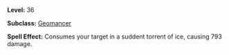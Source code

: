 <!-- TITLE: Spell: Draught Of Ice -->

**Level:** 36

**Subclass:** [Geomancer](geomancer)

**Spell Effect:** Consumes your target in a suddent torrent of ice, causing 793 damage.